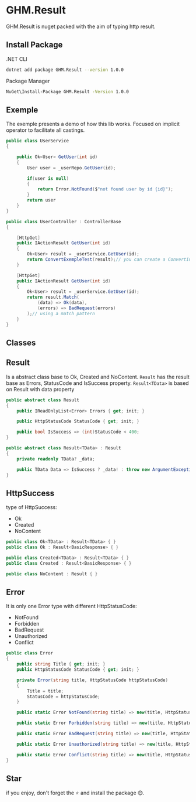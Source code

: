 # GHM.Result

GHM.Result is nuget packed with the aim of typing http result.

## Install Package

.NET CLI

```sh
dotnet add package GHM.Result --version 1.0.0
```

Package Manager

```sh
NuGet\Install-Package GHM.Result -Version 1.0.0
```

## Exemple

The exemple presents a demo of how this lib works. Focused on implicit operator to facilitate all castings.

```csharp
public class UserService
{

    public Ok<User> GetUser(int id)
    {
        User user = _userRepo.GetUser(id);

        if(user is null)
        {
            return Error.NotFound($"not found user by id {id}");
        }
        return user
    }
}

```

```csharp
public class UserController : ControllerBase
{

    [HttpGet]
    public IActionResult GetUser(int id)
    {
        Ok<User> result = _userService.GetUser(id);
        return ConvertExempleTest(result);// you can create a Converting from Result to Action automaticly
    }

    [HttpGet]
    public IActionResult GetUser(int id)
    {
        Ok<User> result = _userService.GetUser(id);
        return result.Match(
            (data) => Ok(data),
            (errors) => BadRequest(errors)
        );// using a match pattern
    }
}

```

## Classes

## Result

Is a abstract class base to Ok, Created and NoContent.
`Result` has the result base as Errors, StatusCode and IsSuccess property.
`Result<TData>` is based on Result with data property

```csharp
public abstract class Result
{
    public IReadOnlyList<Error> Errors { get; init; }

    public HttpStatusCode StatusCode { get; init; }

    public bool IsSuccess => (int)StatusCode < 400;
}

public abstract class Result<TData> : Result
{
    private readonly TData? _data;

    public TData Data => IsSuccess ? _data! : throw new ArgumentException("http error has no data.");
}
```

## HttpSuccess

type of HttpSuccess:

- Ok
- Created
- NoContent

```csharp
public class Ok<TData> : Result<TData> { }
public class Ok : Result<BasicResponse> { }

public class Created<TData> : Result<TData> { }
public class Created : Result<BasicResponse> { }

public class NoContent : Result { }

```

## Error

It is only one Error type with different HttpStatusCode:

- NotFound
- Forbidden
- BadRequest
- Unauthorized
- Conflict

```csharp
public class Error
{
    public string Title { get; init; }
    public HttpStatusCode StatusCode { get; init; }

    private Error(string title, HttpStatusCode httpStatusCode)
    {
        Title = title;
        StatusCode = httpStatusCode;
    }

    public static Error NotFound(string title) => new(title, HttpStatusCode.NotFound);

    public static Error Forbidden(string title) => new(title, HttpStatusCode.Forbidden);

    public static Error BadRequest(string title) => new(title, HttpStatusCode.BadRequest);

    public static Error Unauthorized(string title) => new(title, HttpStatusCode.Unauthorized);

    public static Error Conflict(string title) => new(title, HttpStatusCode.Conflict);
}

```

## Star

if you enjoy, don't forget the ⭐ and install the package 😊.
